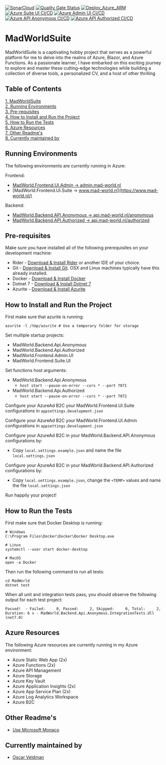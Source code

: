 [![SonarCloud](https://github.com/oveldman/MadWorldSuite/actions/workflows/sonarqube.yml/badge.svg)](https://github.com/oveldman/MadWorldSuite/actions/workflows/sonarqube.yml)
[![Quality Gate Status](https://sonarcloud.io/api/project_badges/measure?project=oveldman_MadWorldSuite&metric=alert_status)](https://sonarcloud.io/summary/new_code?id=oveldman_MadWorldSuite)
[![Deploy_Azure_ARM](https://github.com/oveldman/MadWorldSuite/actions/workflows/azure-resources.yml/badge.svg?branch=main)](https://github.com/oveldman/MadWorldSuite/actions/workflows/azure-resources.yml)
[![Azure Suite UI CI/CD](https://github.com/oveldman/MadWorldSuite/actions/workflows/azure-frontend-suite-ui.yml/badge.svg)](https://github.com/oveldman/MadWorldSuite/actions/workflows/azure-frontend-suite-ui.yml)
[![Azure Admin UI CI/CD](https://github.com/oveldman/MadWorldSuite/actions/workflows/azure-frontend-admin-ui.yml/badge.svg)](https://github.com/oveldman/MadWorldSuite/actions/workflows/azure-frontend-admin-ui.yml)
[![Azure API Anonymous CI/CD](https://github.com/oveldman/MadWorldSuite/actions/workflows/azure-api-anonymous.yml/badge.svg)](https://github.com/oveldman/MadWorldSuite/actions/workflows/azure-api-anonymous.yml)
[![Azure API Authorized CI/CD](https://github.com/oveldman/MadWorldSuite/actions/workflows/azure-api-authorized.yml/badge.svg)](https://github.com/oveldman/MadWorldSuite/actions/workflows/azure-api-authorized.yml)
# MadWorldSuite
MadWorldSuite is a captivating hobby project that serves as a powerful platform for me to delve into the realms of Azure,
Blazor, and Azure Functions. As a passionate learner, I have embarked on this exciting journey to explore and master these 
cutting-edge technologies while building a collection of diverse tools, a personalized CV, and a host of other thrilling 

## Table of Contents
[1. MadWorldSuite](#MadWorldSuite)\
[2. Running Environments](#Running-Environments)\
[3. Pre-requisites](#Pre-requisites)\
[4. How to Install and Run the Project](#How-to-Install-and-Run-the-Project)\
[5. How to Run the Tests](#How-to-Run-the-Tests)\
[6. Azure Resources](#Azure-Resources)\
[7. Other Readme's](#Other-Readmes)\
[8. Currently maintained by](#Currently-maintained-by)

## Running Environments
The following environments are currently running in Azure:

Frontend:
* [MadWorld.Frontend.UI.Admin -> admin.mad-world.nl](https://admin.mad-world.nl/)
* [MadWorld.Frontend.UI.Suite -> www.mad-world.nl](https://www.mad-world.nl/)

Backend:
* [MadWorld.Backend.API.Anonymous -> api.mad-world.nl/anonymous](https://api.mad-world.nl/anonymous/swagger/ui)
* [MadWorld.Backend.API.Authorized -> api.mad-world.nl/authorized](https://api.mad-world.nl/authorized/swagger/ui)

## Pre-requisites
Make sure you have installed all of the following prerequisites on your development machine:
* Rider - [Download & Install Rider](https://www.jetbrains.com/rider/download/#section=windows) or another IDE of your choice.
* Git - [Download & Install Git](https://git-scm.com/downloads). OSX and Linux machines typically have this already installed.
* Docker - [Download & Install Docker](https://www.docker.com/products/docker-desktop)
* Dotnet 7 - [Download & Install Dotnet 7](https://dotnet.microsoft.com/download/dotnet/7.0)
* Azurite - [Download & Install Azurite](https://docs.microsoft.com/en-us/azure/storage/common/storage-use-azurite?tabs=visual-studio)

## How to Install and Run the Project
First make sure that azurite is running:
``` shell
azurite -l /tmp/azurite # Use a temporary folder for storage
```

Set multiple startup projects:
* MadWorld.Backend.Api.Anonymous
* MadWorld.Backend.Api.Authorized
* MadWorld.Frontend.Admin.UI
* MadWorld.Frontend.Suite.UI

Set functions host arguments:
* MadWorld.Backend.Api.Anonymous
  * `host start --pause-on-error --cors * --port 7071`
* MadWorld.Backend.Api.Authorized
  * `host start --pause-on-error --cors * --port 7072`

Configure your AzureAd B2C your MadWorld.Frontend.UI.Suite configurations in `appsettings.Development.json`

Configure your AzureAd B2C your MadWorld.Frontend.UI.Admin configurations in `appsettings.Development.json`

Configure your AzureAd B2C in your MadWorld.Backend.API.Anonymous configurations by:
* Copy `local.settings.example.json` and name the file `local.settings.json`

Configure your AzureAd B2C in your MadWorld.Backend.API.Authorized configurations by:
* Copy `local.settings.example.json`, change the `<TEMP>` values and name the file `local.settings.json`

Run happily your project!

## How to Run the Tests
First make sure that Docker Desktop is running:
``` shell
# Windows
C:\Program Files\Docker\Docker\Docker Desktop.exe

# Linux
systemctl --user start docker-desktop

# MacOS
open -a Docker
```
Then run the following command to run all tests:
``` shell
cd MadWorld
dotnet test
```
When all unit and integration tests pass, you should observe the following output for each test project:
``` shell
Passed!  - Failed:     0, Passed:     2, Skipped:     0, Total:     2, 
Duration: 6 s - MadWorld.Backend.Api.Anonymous.IntegrationTests.dll (net7.0)
```

## Azure Resources
The following Azure resources are currently running in my Azure environment:
* Azure Static Web App (2x)
* Azure Functions (2x)
* Azure API Management
* Azure Storage
* Azure Key Vault
* Azure Application Insights (2x)
* Azure App Service Plan (2x)
* Azure Log Analytics Workspace
* Azure B2C

## Other Readme's
* [Use Microsoft Monaco](MadWorld/MadWorld.ExternPackages.Monaco/README.md)

## Currently maintained by
* [Oscar Veldman](https://www.github.com/oveldman)  
